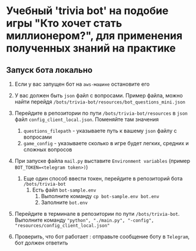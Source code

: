 # Учебный 'trivia bot' на подобие игры "Кто хочет стать миллионером?", для применения полученных знаний на практике
## Запуск бота локально

1. Если у вас запущен бот на `aws-машине` остановите его
1. У вас должен быть `json` файл с вопросами.  Пример файла, можно найти перейдя `/bots/trivia-bot/resources/bot_questions_mini.json`
1. Перейдите в репозитории по пути `/bots/trivia-bot/resources` в `json` файл `config_client_local.json`. Поменяйте там значения
    1. `questions_filepath` - указываете путь к вашему `json` файлу с вопросами
    1. `game_config` - указываете сколько в игре будет легких, средних и сложных вопросов
1. При запуске файла `mail.py` выставите `Environment variables` (пример `BOT_TOKEN=<telegram token>)`)
    1. Еще один способ ввести токен, перейдите в репозиторий бота `/bots/trivia-bot`
		1. Есть файл `bot-sample.env`
			1. Выполните команду `cp bot-sample.env bot.env`
			1. Заполните `bot.env`

1. Перейдите в терминале в репозитории по пути `/bots/trivia-bot`. Выполните команду `"python", "./main.py", "-config", "resources/config_client_local.json"`
1. Проверить, что бот работает : отправьте сообщение боту в `Telegram`, бот должен ответить